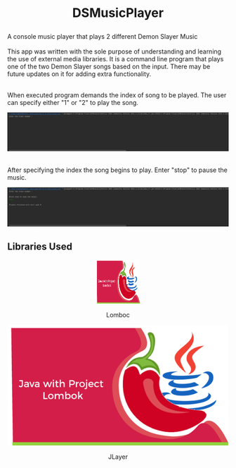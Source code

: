 # <p align="center">DSMusicPlayer</p> 
 A console music player that plays 2 different Demon Slayer Music
 </br></br>
 This app was written with the sole purpose of understanding and learning the use of external media libraries. It is a command line program that plays one of the two    Demon Slayer songs based on the input. There may be future updates on it for adding extra functionality.
 
 </br>
 When executed program demands the index of song to be played. The user can specify either "1" or "2" to play the song.
 <p align="center"><img src="MusicPlayer/src/SharedScreenshot.jpg"></p>
 
 </br>
 After specifying the index the song begins to play. Enter "stop" to pause the music.
 <p align="center"><img src="MusicPlayer/src/SharedScreenshot2.jpg"></p>
 
 
 ## Libraries Used
 <p align="center"><img src="MusicPlayer/src/lombok-java.png" width=100px height=100px></p>
 <p align="center">Lomboc</p> 
 <p align="center"><img src="MusicPlayer/src/lombok-java.png"></p>
 <p align="center">JLayer</p>
